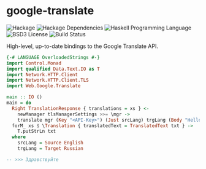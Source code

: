 google-translate
====================
![Hackage](https://img.shields.io/hackage/v/google-translate.svg)
![Hackage Dependencies](https://img.shields.io/hackage-deps/v/google-translate.svg)
![Haskell Programming Language](https://img.shields.io/badge/language-Haskell-blue.svg)
![BSD3 License](http://img.shields.io/badge/license-BSD3-brightgreen.svg)
![Build Status](https://img.shields.io/circleci/project/dmjio/google-translate.svg)

High-level, up-to-date bindings to the Google Translate API.
```haskell
{-# LANGUAGE OverloadedStrings #-}
import Control.Monad
import qualified Data.Text.IO as T
import Network.HTTP.Client
import Network.HTTP.Client.TLS
import Web.Google.Translate

main :: IO ()
main = do
  Right TranslationResponse { translations = xs } <-
    newManager tlsManagerSettings >>= \mgr ->
    translate mgr (Key "<API-Key>") (Just srcLang) trgLang (Body "Hello")
  forM_ xs $ \Translation { translatedText = TranslatedText txt } ->
    T.putStrLn txt
  where
    srcLang = Source English
    trgLang = Target Russian

-- >>> Здравствуйте
```
